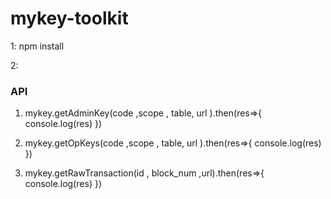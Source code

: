 # mykey-toolkit
1: npm install

2: 


### API
1.  mykey.getAdminKey(code ,scope , table, url ).then(res=>{
    console.log(res)
})

2. mykey.getOpKeys(code ,scope , table, url ).then(res=>{
    console.log(res)
})


3. mykey.getRawTransaction(id , block_num ,url).then(res=>{
    console.log(res)
})

